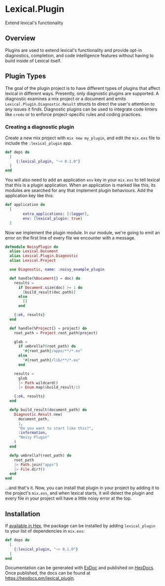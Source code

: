 # Lexical.Plugin

Extend lexical's functionality

## Overview
Plugins are used to extend lexical's functionality and provide opt-in diagnostics, completion, and code intelligence features without having to build inside of Lexical itself.

## Plugin Types
The goal of the plugin project is to have different types of plugins that affect lexical in different ways. Presently, only diagnostic plugins are supported. A diagnostic examines a mix project or a document and emits `Lexical.Plugin.Diagnostic.Result` structs to direct the user's attention to any issues it finds.
Diagnostic plugins can be used to integrate code linters like `credo` or to enforce project-specific rules and coding practices.

### Creating a diagnostic plugin

Create a new mix project with `mix new my_plugin`, and edit the `mix.exs` file to include the `:lexical_plugin` app.

```elixir
def deps do
  [
     {:lexical_plugin, "~> 0.1.0"}
  ]
end
```

You will also need to add an application `env` key in your `mix.exs` to tell lexical that this is a plugin application. When an application is marked like this, its modules are searched for any that implement plugin behaviours. Add the application key like this:

```elixir
def application do
  [
        extra_applications: [:logger],
        env: [lexical_plugin: true]
  ]
```

Now we implement the plugin module. In our module, we're going to emit an error on the first line of every file we encounter with a message.

```elixir
defmodule NoisyPlugin do
  alias Lexical.Document
  alias Lexical.Plugin.Diagnostic
  alias Lexical.Project

  use Diagnostic, name: :noisy_example_plugin

  def handle(%Document{} = doc) do
    results =
      if Document.size(doc) >= 1 do
        [build_result(doc.path)]
      else
        []
      end

    {:ok, results}
  end

  def handle(%Project{} = project) do
    root_path = Project.root_path(project)

    glob =
      if umbrella?(root_path) do
        "#{root_path}/apps/**/*.ex"
      else
        "#{root_path}/lib/**/*.ex"
      end

    results =
      glob
      |> Path.wildcard()
      |> Enum.map(&build_result/1)

    {:ok, results}
  end

  defp build_result(document_path) do
    Diagnostic.Result.new(
      document_path,
      1,
      "Do you want to start like this?",
      :information,
      "Noisy Plugin"
    )
  end

  defp umbrella?(root_path) do
    root_path
    |> Path.join("apps")
    |> File.dir?()
  end
end
```

...and that's it. Now, you can install that plugin in your project by adding it to the project's `mix.exs`, and when lexical starts, it will detect the plugin and every file in your project will have a little noisy error at the top.

## Installation

If [available in Hex](https://hex.pm/docs/publish), the package can be installed
by adding `lexical_plugin` to your list of dependencies in `mix.exs`:

```elixir
def deps do
  [
    {:lexical_plugin, "~> 0.1.0"}
  ]
end
```

Documentation can be generated with [ExDoc](https://github.com/elixir-lang/ex_doc)
and published on [HexDocs](https://hexdocs.pm). Once published, the docs can
be found at <https://hexdocs.pm/lexical_plugin>.
